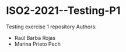 # ISO2-2021--Testing-P1
Testing exercise 1 repository
Authors:
- Raúl Barba Rojas
- Marina Prieto Pech
